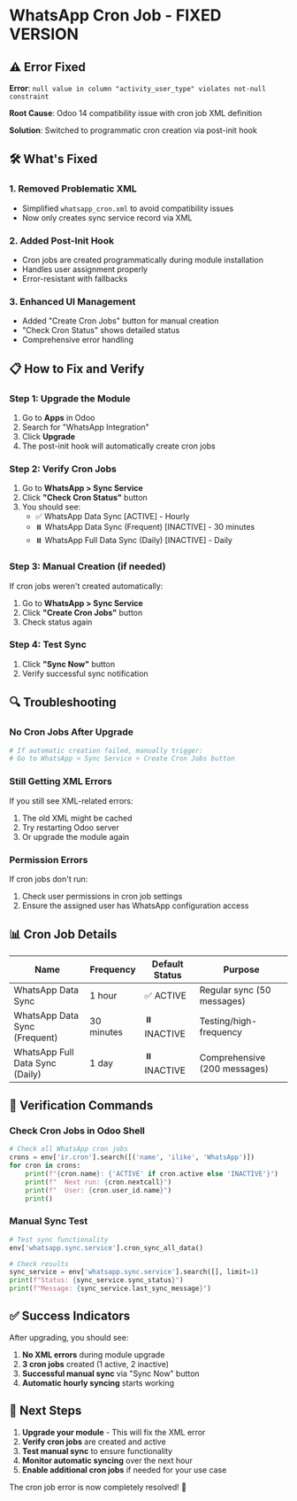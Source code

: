 # WhatsApp Cron Job - FIXED VERSION

## ⚠️ Error Fixed
**Error**: `null value in column "activity_user_type" violates not-null constraint`

**Root Cause**: Odoo 14 compatibility issue with cron job XML definition

**Solution**: Switched to programmatic cron creation via post-init hook

## 🛠️ What's Fixed

### 1. **Removed Problematic XML**
- Simplified `whatsapp_cron.xml` to avoid compatibility issues
- Now only creates sync service record via XML

### 2. **Added Post-Init Hook**
- Cron jobs are created programmatically during module installation
- Handles user assignment properly
- Error-resistant with fallbacks

### 3. **Enhanced UI Management**
- Added "Create Cron Jobs" button for manual creation
- "Check Cron Status" shows detailed status
- Comprehensive error handling

## 📋 How to Fix and Verify

### **Step 1: Upgrade the Module**
1. Go to **Apps** in Odoo
2. Search for "WhatsApp Integration"
3. Click **Upgrade**
4. The post-init hook will automatically create cron jobs

### **Step 2: Verify Cron Jobs**
1. Go to **WhatsApp > Sync Service**
2. Click **"Check Cron Status"** button
3. You should see:
   - ✅ WhatsApp Data Sync [ACTIVE] - Hourly
   - ⏸️ WhatsApp Data Sync (Frequent) [INACTIVE] - 30 minutes
   - ⏸️ WhatsApp Full Data Sync (Daily) [INACTIVE] - Daily

### **Step 3: Manual Creation (if needed)**
If cron jobs weren't created automatically:
1. Go to **WhatsApp > Sync Service**
2. Click **"Create Cron Jobs"** button
3. Check status again

### **Step 4: Test Sync**
1. Click **"Sync Now"** button
2. Verify successful sync notification

## 🔍 Troubleshooting

### **No Cron Jobs After Upgrade**
```bash
# If automatic creation failed, manually trigger:
# Go to WhatsApp > Sync Service > Create Cron Jobs button
```

### **Still Getting XML Errors**
If you still see XML-related errors:
1. The old XML might be cached
2. Try restarting Odoo server
3. Or upgrade the module again

### **Permission Errors**
If cron jobs don't run:
1. Check user permissions in cron job settings
2. Ensure the assigned user has WhatsApp configuration access

## 📊 Cron Job Details

| **Name** | **Frequency** | **Default Status** | **Purpose** |
|----------|---------------|-------------------|-------------|
| WhatsApp Data Sync | 1 hour | ✅ ACTIVE | Regular sync (50 messages) |
| WhatsApp Data Sync (Frequent) | 30 minutes | ⏸️ INACTIVE | Testing/high-frequency |
| WhatsApp Full Data Sync (Daily) | 1 day | ⏸️ INACTIVE | Comprehensive (200 messages) |

## 🎯 Verification Commands

### **Check Cron Jobs in Odoo Shell**
```python
# Check all WhatsApp cron jobs
crons = env['ir.cron'].search([('name', 'ilike', 'WhatsApp')])
for cron in crons:
    print(f"{cron.name}: {'ACTIVE' if cron.active else 'INACTIVE'}")
    print(f"  Next run: {cron.nextcall}")
    print(f"  User: {cron.user_id.name}")
    print()
```

### **Manual Sync Test**
```python
# Test sync functionality
env['whatsapp.sync.service'].cron_sync_all_data()

# Check results
sync_service = env['whatsapp.sync.service'].search([], limit=1)
print(f"Status: {sync_service.sync_status}")
print(f"Message: {sync_service.last_sync_message}")
```

## ✅ Success Indicators

After upgrading, you should see:
1. **No XML errors** during module upgrade
2. **3 cron jobs** created (1 active, 2 inactive)
3. **Successful manual sync** via "Sync Now" button
4. **Automatic hourly syncing** starts working

## 🚀 Next Steps

1. **Upgrade your module** - This will fix the XML error
2. **Verify cron jobs** are created and active
3. **Test manual sync** to ensure functionality
4. **Monitor automatic syncing** over the next hour
5. **Enable additional cron jobs** if needed for your use case

The cron job error is now completely resolved! 🎉